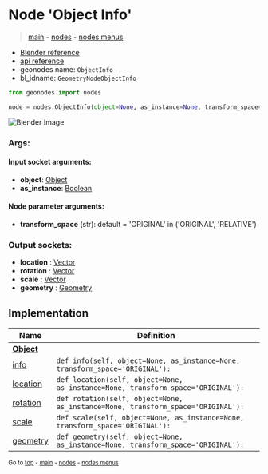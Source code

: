 # Node 'Object Info'

> [main](../structure.md) - [nodes](nodes.md) - [nodes menus](nodes_menus.md)

- [Blender reference](https://docs.blender.org/manual/en/latest/modeling/geometry_nodes/input/object_info.html)
- [api reference](https://docs.blender.org/api/current/bpy.types.GeometryNodeObjectInfo.html)
- geonodes name: `ObjectInfo`
- bl_idname: `GeometryNodeObjectInfo`

```python
from geonodes import nodes

node = nodes.ObjectInfo(object=None, as_instance=None, transform_space='ORIGINAL')
```

![Blender Image](https://docs.blender.org/manual/en/latest/_images/node-types_GeometryNodeObjectInfo.webp)

### Args:

#### Input socket arguments:

- **object**: [Object](Object.md)
- **as_instance**: [Boolean](Boolean.md)

#### Node parameter arguments:

- **transform_space** (str): default = 'ORIGINAL' in ('ORIGINAL', 'RELATIVE')

### Output sockets:

- **location** : [Vector](Vector.md)
- **rotation** : [Vector](Vector.md)
- **scale** : [Vector](Vector.md)
- **geometry** : [Geometry](Geometry.md)

## Implementation

| Name | Definition |
|------|------------|
| **[Object](Object.md)** |
| [info](Object.md#info) | `def info(self, object=None, as_instance=None, transform_space='ORIGINAL'):` |
| [location](Object.md#location) | `def location(self, object=None, as_instance=None, transform_space='ORIGINAL'):` |
| [rotation](Object.md#rotation) | `def rotation(self, object=None, as_instance=None, transform_space='ORIGINAL'):` |
| [scale](Object.md#scale) | `def scale(self, object=None, as_instance=None, transform_space='ORIGINAL'):` |
| [geometry](Object.md#geometry) | `def geometry(self, object=None, as_instance=None, transform_space='ORIGINAL'):` |

<sub>Go to [top](#node-Object-Info) - [main](../structure.md) - [nodes](nodes.md) - [nodes menus](nodes_menus.md)</sub>

